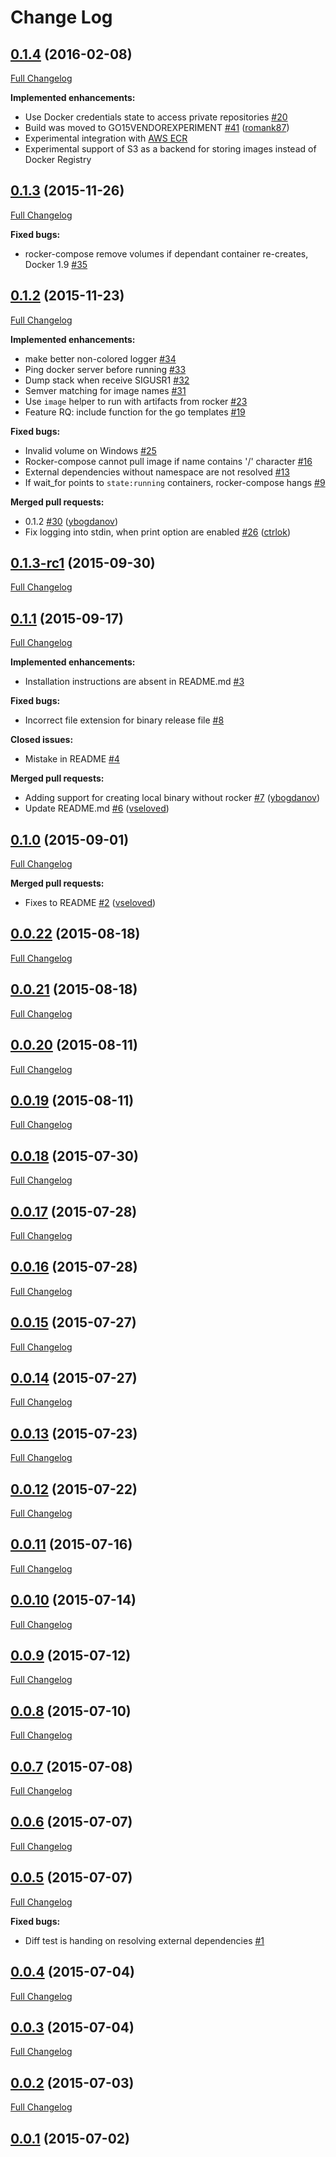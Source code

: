 # Change Log

## [0.1.4](https://github.com/grammarly/rocker-compose/tree/HEAD) (2016-02-08)

[Full Changelog](https://github.com/grammarly/rocker-compose/compare/0.1.3...0.1.4)

**Implemented enhancements:**

- Use Docker credentials state to access private repositories [\#20](https://github.com/grammarly/rocker-compose/issues/20)
- Build was moved to GO15VENDOREXPERIMENT [\#41](https://github.com/grammarly/rocker-compose/pull/41) ([romank87](https://github.com/romank87))
- Experimental integration with [AWS ECR](https://aws.amazon.com/ecr/)
- Experimental support of S3 as a backend for storing images instead of Docker Registry


## [0.1.3](https://github.com/grammarly/rocker-compose/tree/0.1.3) (2015-11-26)
[Full Changelog](https://github.com/grammarly/rocker-compose/compare/0.1.2...0.1.3)

**Fixed bugs:**

- rocker-compose remove volumes if dependant container re-creates, Docker 1.9 [\#35](https://github.com/grammarly/rocker-compose/issues/35)

## [0.1.2](https://github.com/grammarly/rocker-compose/tree/0.1.2) (2015-11-23)
[Full Changelog](https://github.com/grammarly/rocker-compose/compare/0.1.3-rc1...0.1.2)

**Implemented enhancements:**

- make better non-colored logger [\#34](https://github.com/grammarly/rocker-compose/issues/34)
- Ping docker server before running [\#33](https://github.com/grammarly/rocker-compose/issues/33)
- Dump stack when receive SIGUSR1 [\#32](https://github.com/grammarly/rocker-compose/issues/32)
- Semver matching for image names [\#31](https://github.com/grammarly/rocker-compose/issues/31)
- Use `image` helper to run with artifacts from rocker [\#23](https://github.com/grammarly/rocker-compose/issues/23)
- Feature RQ: include function for the go templates [\#19](https://github.com/grammarly/rocker-compose/issues/19)

**Fixed bugs:**

- Invalid volume on Windows [\#25](https://github.com/grammarly/rocker-compose/issues/25)
- Rocker-compose cannot pull image if name contains '/' character [\#16](https://github.com/grammarly/rocker-compose/issues/16)
- External dependencies without namespace are not resolved [\#13](https://github.com/grammarly/rocker-compose/issues/13)
- If wait\_for points to `state:running` containers, rocker-compose hangs [\#9](https://github.com/grammarly/rocker-compose/issues/9)

**Merged pull requests:**

- 0.1.2 [\#30](https://github.com/grammarly/rocker-compose/pull/30) ([ybogdanov](https://github.com/ybogdanov))
- Fix logging into stdin, when print option are enabled [\#26](https://github.com/grammarly/rocker-compose/pull/26) ([ctrlok](https://github.com/ctrlok))

## [0.1.3-rc1](https://github.com/grammarly/rocker-compose/tree/0.1.3-rc1) (2015-09-30)
[Full Changelog](https://github.com/grammarly/rocker-compose/compare/0.1.1...0.1.3-rc1)

## [0.1.1](https://github.com/grammarly/rocker-compose/tree/0.1.1) (2015-09-17)
[Full Changelog](https://github.com/grammarly/rocker-compose/compare/0.1.0...0.1.1)

**Implemented enhancements:**

- Installation instructions are absent in README.md  [\#3](https://github.com/grammarly/rocker-compose/issues/3)

**Fixed bugs:**

- Incorrect file extension for binary release file [\#8](https://github.com/grammarly/rocker-compose/issues/8)

**Closed issues:**

- Mistake in README [\#4](https://github.com/grammarly/rocker-compose/issues/4)

**Merged pull requests:**

- Adding support for creating local binary without rocker [\#7](https://github.com/grammarly/rocker-compose/pull/7) ([ybogdanov](https://github.com/ybogdanov))
- Update README.md [\#6](https://github.com/grammarly/rocker-compose/pull/6) ([vseloved](https://github.com/vseloved))

## [0.1.0](https://github.com/grammarly/rocker-compose/tree/0.1.0) (2015-09-01)
[Full Changelog](https://github.com/grammarly/rocker-compose/compare/0.0.22...0.1.0)

**Merged pull requests:**

- Fixes to README [\#2](https://github.com/grammarly/rocker-compose/pull/2) ([vseloved](https://github.com/vseloved))

## [0.0.22](https://github.com/grammarly/rocker-compose/tree/0.0.22) (2015-08-18)
[Full Changelog](https://github.com/grammarly/rocker-compose/compare/0.0.21...0.0.22)

## [0.0.21](https://github.com/grammarly/rocker-compose/tree/0.0.21) (2015-08-18)
[Full Changelog](https://github.com/grammarly/rocker-compose/compare/0.0.20...0.0.21)

## [0.0.20](https://github.com/grammarly/rocker-compose/tree/0.0.20) (2015-08-11)
[Full Changelog](https://github.com/grammarly/rocker-compose/compare/0.0.19...0.0.20)

## [0.0.19](https://github.com/grammarly/rocker-compose/tree/0.0.19) (2015-08-11)
[Full Changelog](https://github.com/grammarly/rocker-compose/compare/0.0.18...0.0.19)

## [0.0.18](https://github.com/grammarly/rocker-compose/tree/0.0.18) (2015-07-30)
[Full Changelog](https://github.com/grammarly/rocker-compose/compare/0.0.17...0.0.18)

## [0.0.17](https://github.com/grammarly/rocker-compose/tree/0.0.17) (2015-07-28)
[Full Changelog](https://github.com/grammarly/rocker-compose/compare/0.0.16...0.0.17)

## [0.0.16](https://github.com/grammarly/rocker-compose/tree/0.0.16) (2015-07-28)
[Full Changelog](https://github.com/grammarly/rocker-compose/compare/0.0.15...0.0.16)

## [0.0.15](https://github.com/grammarly/rocker-compose/tree/0.0.15) (2015-07-27)
[Full Changelog](https://github.com/grammarly/rocker-compose/compare/0.0.14...0.0.15)

## [0.0.14](https://github.com/grammarly/rocker-compose/tree/0.0.14) (2015-07-27)
[Full Changelog](https://github.com/grammarly/rocker-compose/compare/0.0.13...0.0.14)

## [0.0.13](https://github.com/grammarly/rocker-compose/tree/0.0.13) (2015-07-23)
[Full Changelog](https://github.com/grammarly/rocker-compose/compare/0.0.12...0.0.13)

## [0.0.12](https://github.com/grammarly/rocker-compose/tree/0.0.12) (2015-07-22)
[Full Changelog](https://github.com/grammarly/rocker-compose/compare/0.0.11...0.0.12)

## [0.0.11](https://github.com/grammarly/rocker-compose/tree/0.0.11) (2015-07-16)
[Full Changelog](https://github.com/grammarly/rocker-compose/compare/0.0.10...0.0.11)

## [0.0.10](https://github.com/grammarly/rocker-compose/tree/0.0.10) (2015-07-14)
[Full Changelog](https://github.com/grammarly/rocker-compose/compare/0.0.9...0.0.10)

## [0.0.9](https://github.com/grammarly/rocker-compose/tree/0.0.9) (2015-07-12)
[Full Changelog](https://github.com/grammarly/rocker-compose/compare/0.0.8...0.0.9)

## [0.0.8](https://github.com/grammarly/rocker-compose/tree/0.0.8) (2015-07-10)
[Full Changelog](https://github.com/grammarly/rocker-compose/compare/0.0.7...0.0.8)

## [0.0.7](https://github.com/grammarly/rocker-compose/tree/0.0.7) (2015-07-08)
[Full Changelog](https://github.com/grammarly/rocker-compose/compare/0.0.6...0.0.7)

## [0.0.6](https://github.com/grammarly/rocker-compose/tree/0.0.6) (2015-07-07)
[Full Changelog](https://github.com/grammarly/rocker-compose/compare/0.0.5...0.0.6)

## [0.0.5](https://github.com/grammarly/rocker-compose/tree/0.0.5) (2015-07-07)
[Full Changelog](https://github.com/grammarly/rocker-compose/compare/0.0.4...0.0.5)

**Fixed bugs:**

- Diff test is handing on resolving external dependencies [\#1](https://github.com/grammarly/rocker-compose/issues/1)

## [0.0.4](https://github.com/grammarly/rocker-compose/tree/0.0.4) (2015-07-04)
[Full Changelog](https://github.com/grammarly/rocker-compose/compare/0.0.3...0.0.4)

## [0.0.3](https://github.com/grammarly/rocker-compose/tree/0.0.3) (2015-07-04)
[Full Changelog](https://github.com/grammarly/rocker-compose/compare/0.0.2...0.0.3)

## [0.0.2](https://github.com/grammarly/rocker-compose/tree/0.0.2) (2015-07-03)
[Full Changelog](https://github.com/grammarly/rocker-compose/compare/0.0.1...0.0.2)

## [0.0.1](https://github.com/grammarly/rocker-compose/tree/0.0.1) (2015-07-02)
